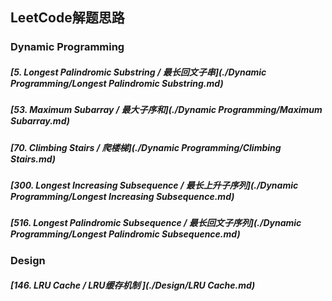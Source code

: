 ## LeetCode解题思路



### Dynamic Programming

##### [5. Longest Palindromic Substring / 最长回文子串](./Dynamic Programming/Longest Palindromic Substring.md)

##### [53. Maximum Subarray / 最大子序和](./Dynamic Programming/Maximum Subarray.md)

##### [70. Climbing Stairs / 爬楼梯](./Dynamic Programming/Climbing Stairs.md) 

##### [300. Longest Increasing Subsequence / 最长上升子序列](./Dynamic Programming/Longest Increasing Subsequence.md)

##### [516. Longest Palindromic Subsequence / 最长回文子序列](./Dynamic Programming/Longest Palindromic Subsequence.md) 



### Design

##### [146. LRU Cache / LRU缓存机制 ](./Design/LRU Cache.md)

